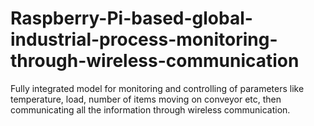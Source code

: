 # Raspberry-Pi-based-global-industrial-process-monitoring-through-wireless-communication
Fully integrated model for monitoring and controlling of parameters like temperature, load, number of items moving on conveyor etc, then communicating all the information through wireless communication.
